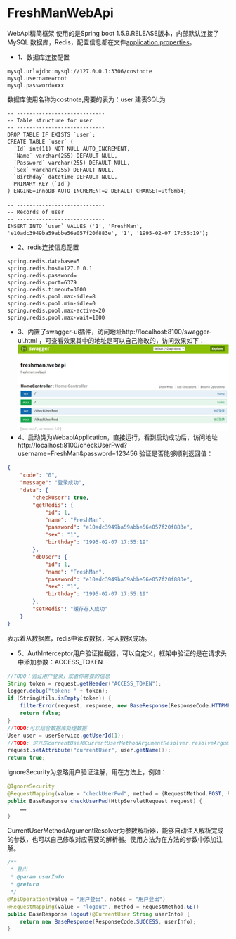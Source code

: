 # FreshManWebApi
 WebApi精简框架
 使用的是Spring boot 1.5.9.RELEASE版本，内部默认连接了MySQL 数据库，Redis，配置信息都在文件[application.properties](https://github.com/Yinghuochongxiaoq/FreshManWebApi/blob/master/src/main/resources/application.properties)。
* 1、数据库连接配置
 ```数据库连接配置
mysql.url=jdbc:mysql://127.0.0.1:3306/costnote
mysql.username=root
mysql.password=xxx
```
 数据库使用名称为costnote,需要的表为：user
 建表SQL为
```mysql
-- ----------------------------
-- Table structure for user
-- ----------------------------
DROP TABLE IF EXISTS `user`;
CREATE TABLE `user` (
  `Id` int(11) NOT NULL AUTO_INCREMENT,
  `Name` varchar(255) DEFAULT NULL,
  `Password` varchar(255) DEFAULT NULL,
  `Sex` varchar(255) DEFAULT NULL,
  `Birthday` datetime DEFAULT NULL,
  PRIMARY KEY (`Id`)
) ENGINE=InnoDB AUTO_INCREMENT=2 DEFAULT CHARSET=utf8mb4;

-- ----------------------------
-- Records of user
-- ----------------------------
INSERT INTO `user` VALUES ('1', 'FreshMan', 'e10adc3949ba59abbe56e057f20f883e', '1', '1995-02-07 17:55:19');
```
* 2、redis连接信息配置
```redis连接信息配置
spring.redis.database=5
spring.redis.host=127.0.0.1
spring.redis.password=
spring.redis.port=6379
spring.redis.timeout=3000
spring.redis.pool.max-idle=8
spring.redis.pool.min-idle=0
spring.redis.pool.max-active=20
spring.redis.pool.max-wait=1000
```
* 3、内置了swagger-ui插件，访问地址http://localhost:8100/swagger-ui.html ，可查看效果其中的地址是可以自己修改的，访问效果如下：
![swagger]
* 4、启动类为WebapiApplication，直接运行，看到启动成功后，访问地址http://localhost:8100/checkUserPwd?username=FreshMan&password=123456 验证是否能够顺利返回值：
```json
{
    "code": "0",
    "message": "登录成功",
    "data": {
        "checkUser": true,
        "getRedis": {
            "id": 1,
            "name": "FreshMan",
            "password": "e10adc3949ba59abbe56e057f20f883e",
            "sex": "1",
            "birthday": "1995-02-07 17:55:19"
        },
        "dbUser": {
            "id": 1,
            "name": "FreshMan",
            "password": "e10adc3949ba59abbe56e057f20f883e",
            "sex": "1",
            "birthday": "1995-02-07 17:55:19"
        },
        "setRedis": "缓存存入成功"
    }
}
```
表示着从数据库，redis中读取数据，写入数据成功。

* 5、AuthInterceptor用户验证拦截器，可以自定义，框架中验证的是在请求头中添加参数：ACCESS_TOKEN
```java
//TODO：验证用户登录，或者你需要的信息
String token = request.getHeader("ACCESS_TOKEN");
logger.debug("token: " + token);
if (StringUtils.isEmpty(token)) {
    filterError(request, response, new BaseResponse(ResponseCode.HTTPMESSAGENOTWRITABLEEXCEPTION, "request header key ACCESS_TOKEN is empty"));
    return false;
}
//TODO:可以结合数据库处理数据
User user = userService.getUserId(1);
//TODO: 这儿的currentUse和CurrentUserMethodArgumentResolver.resolveArgument 方法中的currentUser需要一致
request.setAttribute("currentUser", user.getName());
return true;
```
IgnoreSecurity为忽略用户验证注解，用在方法上，例如：
```java
@IgnoreSecurity
@RequestMapping(value = "checkUserPwd", method = {RequestMethod.POST, RequestMethod.GET})
public BaseResponse checkUserPwd(HttpServletRequest request) {
    ……
}
```
CurrentUserMethodArgumentResolver为参数解析器，能够自动注入解析完成的参数，也可以自己修改对应需要的解析器。使用方法为在方法的参数中添加注解。
```java
/**
 * 登出
 * @param userInfo
 * @return
 */
@ApiOperation(value = "用户登出", notes = "用户登出")
@RequestMapping(value = "logout", method = RequestMethod.GET)
public BaseResponse logout(@CurrentUser String userInfo) {
    return new BaseResponse(ResponseCode.SUCCESS, userInfo);
}
```
[swagger]:https://github.com/Yinghuochongxiaoq/FreshManWebApi/blob/master/src/main/resources/static/swagger.jpg?raw=true